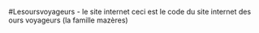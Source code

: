 #Lesoursvoyageurs - le site internet
ceci est le code du site internet des ours voyageurs (la famille mazères)

